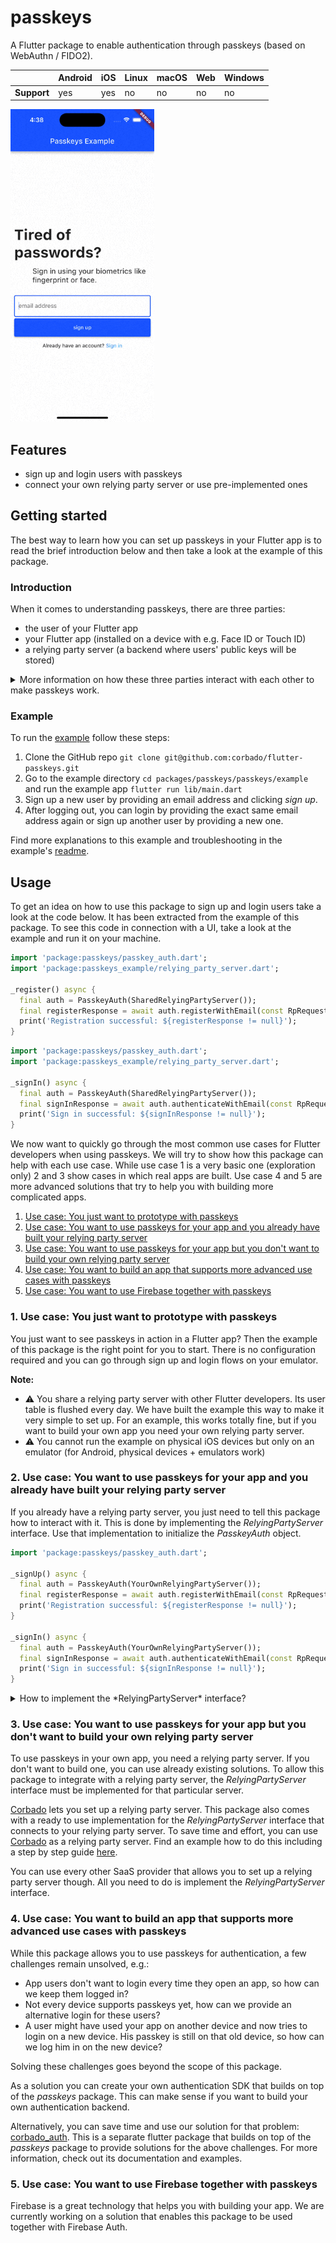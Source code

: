# passkeys

A Flutter package to enable authentication through passkeys (based on WebAuthn / FIDO2).

|             | Android | iOS | Linux | macOS | Web | Windows |
|-------------|---------|-----|-------|-------|-----|---------|
| **Support** | yes     | yes | no    | no    | no  | no      |


<img src="https://raw.githubusercontent.com/corbado/flutter-passkeys/main/packages/passkeys/passkeys/doc/ios_sign_up.gif" alt="signup" height="500">

## Features

* sign up and login users with passkeys
* connect your own relying party server or use pre-implemented ones

## Getting started
The best way to learn how you can set up passkeys in your Flutter app is to read the brief introduction below and then take a look at the example of this package.

### Introduction

When it comes to understanding passkeys, there are three parties:

- the user of your Flutter app
- your Flutter app (installed on a device with e.g. Face ID or Touch ID)
- a relying party server (a backend where users' public keys will be stored)

<details>
<summary>More information on how these three parties interact with each other to make passkeys work.</summary>

Like with traditional password-based authentication flows, a user has to sign up first, i.e. set up a passkey.
The flow is shown in the image below.

<img src="https://raw.githubusercontent.com/corbado/flutter-passkeys/main/packages/passkeys/passkeys/doc/register_flow.png" style="width: 100%" alt="signup">

At first, the user will provide his email address to your app.
This email address will be sent to the relying party server.
You can implement that server yourself, or you can rely on prebuilt ones (e.g. provided by [Corbado](https://corbado.com)).
The relying party server's response will contain *publicKeyCredentialCreationOptions*.
It contains all information required by the user's device to set up a passkey.

Your app will now interact with your native device's OS (no worries, the actual work is abstracted by this Flutter package) to ask the user to set up a passkey.
All he has to do is to provide his biometrics once (e.g. via Face ID or Touch ID).
After this setup, a private key and a public key are created.
The private key is stored securely on the user's device.
The public key is sent to the relying party server.
For this to work, the app has to be associated with the relying party server.
This involves a bit of configuration in your app and on the relying party server (find more details below where we explain how to set up the example).
The relying party server will validate and store the public key.
Afterwards, it will respond with a success message (e.g. a JWT token).

From now on, the user can log into your app using this biometric information.
On each login, your app will ask the relying party server for a *challenge*.
The relying party server generates a challenge that must be signed with the private key.
To access that private key the app asks once again the user for his biometrics (another call to your native device's OS).
After the user has provided his biometrics (e.g. by putting his finger on the fingerprint reader), the challenge is signed and the signed challenge is sent to the relying party server.
Using the public key, it will validate the signed challenge and the server will answer with a success message (e.g. a JWT token).

</details>

### Example

To run the [example](https://github.com/corbado/flutter-passkeys/blob/main/packages/passkeys/passkeys/example/lib/main.dart) follow these steps:
1. Clone the GitHub repo `git clone git@github.com:corbado/flutter-passkeys.git`
2. Go to the example directory `cd packages/passkeys/passkeys/example` and run the example app `flutter run lib/main.dart`
3. Sign up a new user by providing an email address and clicking *sign up*.
4. After logging out, you can login by providing the exact same email address again or sign up another user by providing a new one.

Find more explanations to this example and troubleshooting in the example's [readme](https://github.com/corbado/flutter-passkeys/blob/main/packages/passkeys/passkeys/example/README.md).

## Usage

To get an idea on how to use this package to sign up and login users take a look at the code below.
It has been extracted from the example of this package.
To see this code in connection with a UI, take a look at the example and run it on your machine.

```dart
import 'package:passkeys/passkey_auth.dart';
import 'package:passkeys_example/relying_party_server.dart';
 
_register() async {
  final auth = PasskeyAuth(SharedRelyingPartyServer());
  final registerResponse = await auth.registerWithEmail(const RpRequest(email: 'user@example.com'));
  print('Registration successful: ${registerResponse != null}');
}
```

```dart
import 'package:passkeys/passkey_auth.dart';
import 'package:passkeys_example/relying_party_server.dart';
 
_signIn() async {
  final auth = PasskeyAuth(SharedRelyingPartyServer());
  final signInResponse = await auth.authenticateWithEmail(const RpRequest(email: 'user@example.com'));
  print('Sign in successful: ${signInResponse != null}');
}
```

We now want to quickly go through the most common use cases for Flutter developers when using passkeys. 
We will try to show how this package can help with each use case.
While use case 1 is a very basic one (exploration only) 2 and 3 show cases in which real apps are built.
Use case 4 and 5 are more advanced solutions that try to help you with building more complicated apps.

1. [Use case: You just want to prototype with passkeys](#1-use-case-you-just-want-to-prototype-with-passkeys)
2. [Use case: You want to use passkeys for your app and you already have built your relying party server](#2-use-case-you-want-to-use-passkeys-for-your-app-and-you-already-have-built-your-relying-party-server)
3. [Use case: You want to use passkeys for your app but you don't want to build your own relying party server](#3-use-case-you-want-to-use-passkeys-for-your-app-but-you-dont-want-to-build-your-own-relying-party-server)
4. [Use case: You want to build an app that supports more advanced use cases with passkeys](#4-use-case-you-want-to-build-an-app-that-supports-more-advanced-use-cases-with-passkeys)
5. [Use case: You want to use Firebase together with passkeys](#5-use-case-you-want-to-use-firebase-together-with-passkeys)


### 1. Use case: You just want to prototype with passkeys

You just want to see passkeys in action in a Flutter app?
Then the example of this package is the right point for you to start.
There is no configuration required and you can go through sign up and login flows on your emulator.

**Note:**
* ⚠️ You share a relying party server with other Flutter developers. Its user table is flushed every day. We have built the example this way to make it very simple to set up. For an example, this works totally fine, but if you want to build your own app you need your own relying party server.
* ⚠️ You cannot run the example on physical iOS devices but only on an emulator (for Android, physical devices + emulators work)

### 2. Use case: You want to use passkeys for your app and you already have built your relying party server

If you already have a relying party server, you just need to tell this package how to interact with it.
This is done by implementing the *RelyingPartyServer* interface.
Use that implementation to initialize the *PasskeyAuth* object.

```dart
import 'package:passkeys/passkey_auth.dart';
 
_signUp() async {
  final auth = PasskeyAuth(YourOwnRelyingPartyServer());
  final registerResponse = await auth.registerWithEmail(const RpRequest(email: 'user@example.com'));
  print('Registration successful: ${registerResponse != null}');
}

_signIn() async {
  final auth = PasskeyAuth(YourOwnRelyingPartyServer());
  final signInResponse = await auth.authenticateWithEmail(const RpRequest(email: 'user@example.com'));
  print('Sign in successful: ${signInResponse != null}');
}
```

<details>
<summary>How to implement the *RelyingPartyServer* interface?</summary>

The code below gives an idea on how you can connect your own relying party server by implementing *RelyingPartyServer*.

```dart
import 'package:passkeys/relying_party_server/relying_party_server.dart';
import 'package:passkeys/relying_party_server/types/authentication.dart';
import 'package:passkeys/relying_party_server/types/registration.dart';

class YourOwnRelyingPartyServer implements RelyingPartyServer<Request, Response> {
  // an instance of a HTTP client that can perform the required 4 types of requests against your relying party server
  // - initRegister
  // - completeRegister
  // - initAuthenticate
  // - completeAuthenticate
  final YourApiClient _client;
  
  @override
  Future<Response> completeAuthenticate(AuthenticationCompleteRequest request) {
    // build the request that your backend (and thus your client) expects
    const request = YouApiClientAuthenticateRequest.from(request);
    
    // make the completeAuthenticate call to your relying party server
    const response = _client.completeAuthenticate(request);
    
    // map the backend response to the Response class
    return Response(idToken: response.idToken);
  }

  @override
  Future<Response> completeRegister(RegistrationCompleteRequest request) {
    // similar in its structure to completeAuthenticate
    throw UnimplementedError();
  }

  @override
  Future<AuthenticationInitResponse> initAuthenticate(Request request) {
    // similar in its structure to completeAuthenticate
    throw UnimplementedError();
  }

  @override
  Future<RegistrationInitResponse> initRegister(Request request) {
    // similar in its structure to completeAuthenticate
    throw UnimplementedError();
  }
}

// Define all fields in this class that your relying party server expects during the initial sign up and login call
// At most, this must contain some kind of user identifier (e.g. an email address).
class Request {
  const Request({required this.email});

  final String email;
}

// Define all data in this class that can be returned by your relying party server on a successful authentication.
// Usually this is some kind of token (e.g. a JWT token that encodes user data).
class Response {
  const Response({required this.idToken});

  final String idToken;
}
```
</details>


### 3. Use case: You want to use passkeys for your app but you don't want to build your own relying party server

To use passkeys in your own app, you need a relying party server.
If you don't want to build one, you can use already existing solutions.
To allow this package to integrate with a relying party server, the *RelyingPartyServer* interface must be implemented for that particular server.

[Corbado](https://app.corbado.com) lets you set up a relying party server.
This package also comes with a ready to use implementation for the *RelyingPartyServer* interface that connects to your relying party server.
To save time and effort, you can use [Corbado](https://app.corbado.com) as a relying party server. 
Find an example how to do this including a step by step guide [here](https://github.com/corbado/example-passkeys-api-flutter).

You can use every other SaaS provider that allows you to set up a relying party server though.
All you need to do is implement the *RelyingPartyServer* interface.

### 4. Use case: You want to build an app that supports more advanced use cases with passkeys

While this package allows you to use passkeys for authentication, a few challenges remain unsolved, e.g.:
* App users don't want to login every time they open an app, so how can we keep them logged in?
* Not every device supports passkeys yet, how can we provide an alternative login for these users?
* A user might have used your app on another device and now tries to login on a new device. His passkey is still on that old device, so how can we log him in on the new device?

Solving these challenges goes beyond the scope of this package.

As a solution you can create your own authentication SDK that builds on top of the *passkeys* package.
This can make sense if you want to build your own authentication backend.

Alternatively, you can save time and use our solution for that problem: [corbado_auth](https://pub.dev/packages/corbado_auth).
This is a separate flutter package that builds on top of the *passkeys* package to provide solutions for the above challenges.
For more information, check out its documentation and examples.

### 5. Use case: You want to use Firebase together with passkeys

Firebase is a great technology that helps you with building your app.
We are currently working on a solution that enables this package to be used together with Firebase Auth.

